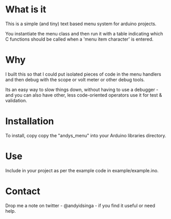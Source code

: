 # What is it
This is a simple (and tiny) text based menu system for
arduino projects.

You instantiate the menu class and then run it with a table
indicating which C functions should be called when a
'menu item character' is entered.

# Why
I built this so that I could put isolated pieces of code
in the menu handlers and then debug with the scope or volt meter
or other debug tools.

Its an easy way to slow things down, without having to use
a debugger - and you can also have other, less code-oriented
operators use it for test & validation.

# Installation
To install, copy copy the "andys_menu" into your Arduino libraries
directory.

# Use
Include in your project as per the example code in example/example.ino.

# Contact
Drop me a note on twitter - @andyidsinga - if you find it useful or
need help.
